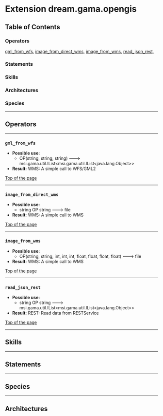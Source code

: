 # Extension dream.gama.opengis

## Table of Contents
### Operators
[gml_from_wfs](#gml_from_wfs), [image_from_direct_wms](#image_from_direct_wms), [image_from_wms](#image_from_wms), [read_json_rest](#read_json_rest), 

### Statements


### Skills


### Architectures



### Species



----

## Operators
	
----

### `gml_from_wfs`
* **Possible use:** 
  * OP(string, string, string) --->  msi.gama.util.IList<msi.gama.util.IList<java.lang.Object>> 
* **Result:** WMS: A simple call to WFS/GML2

[Top of the page](#table-of-contents)
  	
----

### `image_from_direct_wms`
* **Possible use:** 
  * string OP string --->  file 
* **Result:** WMS: A simple call to WMS

[Top of the page](#table-of-contents)
  	
----

### `image_from_wms`
* **Possible use:** 
  * OP(string, string, int, int, int, float, float, float, float) --->  file 
* **Result:** WMS: A simple call to WMS

[Top of the page](#table-of-contents)
  	
----

### `read_json_rest`
* **Possible use:** 
  * string OP string --->  msi.gama.util.IList<msi.gama.util.IList<java.lang.Object>> 
* **Result:** REST: Read data from RESTService

[Top of the page](#table-of-contents)
  	

----

## Skills
	

----

## Statements
		
	
----

## Species
	
	
----

## Architectures 
	
